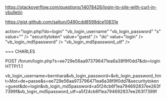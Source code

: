 https://stackoverflow.com/questions/14078426/login-to-site-with-curl-in-vbulletin

https://gist.github.com/saltun/0490cdd8598dce10831e




action="login.php?do=login" 
"vb_login_username" 
"vb_login_password" 
"s" value="" />
"securitytoken" value="guest" />
"do" value="login" />
"vb_login_md5password" />
"vb_login_md5password_utf" />


=== CHARLES

POST /forum/login.php?s=ee729e56aa973796471ea6a38f9f0dd7&do=login HTTP/1.1


vb_login_username=bernhara&vb_login_password=&vb_login_password_hint=Mot+de+passe&s=ee729e56aa973796471ea6a38f9f0dd7&securitytoken=guest&do=login&vb_login_md5password=a5f24cb6f1ea794692837ee263f7399f&vb_login_md5password_utf=a5f24cb6f1ea794692837ee263f7399f

